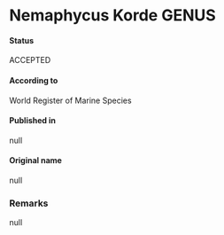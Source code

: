 # Nemaphycus Korde GENUS

#### Status
ACCEPTED

#### According to
World Register of Marine Species

#### Published in
null

#### Original name
null

### Remarks
null